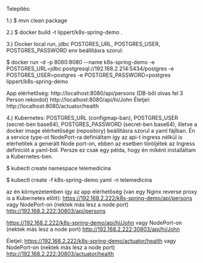 Telepítés:

1.)
$ mvn clean package

2.)
$ docker build -t lippert/k8s-spring-demo .

3.) Docker local run, jdbc POSTGRES_URL, POSTGRES_USER, POSTGRES_PASSWORD env beállításra szorul:

$ docker run -d -p 8080:8080 --name k8s-spring-demo -e POSTGRES_URL=jdbc:postgresql://192.168.2.214:5434/postgres -e POSTGRES_USER=postgres -e 
POSTGRES_PASSWORD=postgres lippert/k8s-spring-demo

App elérhetőség:
http://localhost:8080/api/persons (DB-ből olvas fel 3 Person rekordot)
http://localhost:8080/api/hi/John
Életjel:
http://localhost:8080/actuator/health



4.) Kubernetes: POSTGRES_URL (configmap-ban), POSTGRES_USER (secret-ben base64), POSTGRES_PASSWORD (secret-ben base64), illetve a docker image elérhetősége (repository) beállításra szorul a yaml fájlban. Én a service type-ot NodePort-ra definiáltam így az api-t ingress nélkül is elérhetitek a generált Node port-on, ebben az esetben töröljétek az Ingress definíciót a yaml-ból. Persze ez csak egy példa, hogy én miként installáltam a Kubernetes-ben.

$ kubectl create namespace telemedicina

$ kubectl create -f k8s-spring-demo.yaml -n telemedicina

az én környezetemben így az app elérhetőség (van egy Nginx reverse proxy is a Kubernetes előtt): 
https://192.168.2.222/k8s-spring-demo/api/persons
vagy NodePort-on (nektek más lesz a node port)
http://192.168.2.222:30803/api/persons

https://192.168.2.222/k8s-spring-demo/api/hi/John
vagy NodePort-on (nektek más lesz a node port)
http://192.168.2.222:30803/api/hi/John

Életjel:
https://192.168.2.222/k8s-spring-demo/actuator/health
vagy NodePort-on (nektek más lesz a node port)
http://192.168.2.222:30803/actuator/health

